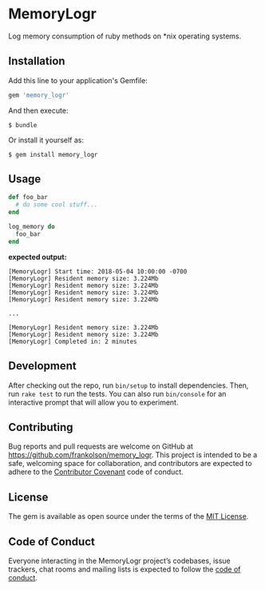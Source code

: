 # MemoryLogr

Log memory consumption of ruby methods on \*nix operating systems.

## Installation

Add this line to your application's Gemfile:

```ruby
gem 'memory_logr'
```

And then execute:

    $ bundle

Or install it yourself as:

    $ gem install memory_logr

## Usage

```ruby
def foo_bar
  # do some cool stuff...
end

log_memory do
  foo_bar
end
```

**expected output:**

```shell
[MemoryLogr] Start time: 2018-05-04 10:00:00 -0700
[MemoryLogr] Resident memory size: 3.224Mb
[MemoryLogr] Resident memory size: 3.224Mb
[MemoryLogr] Resident memory size: 3.224Mb
[MemoryLogr] Resident memory size: 3.224Mb

...

[MemoryLogr] Resident memory size: 3.224Mb
[MemoryLogr] Resident memory size: 3.224Mb
[MemoryLogr] Completed in: 2 minutes
```

## Development

After checking out the repo, run `bin/setup` to install dependencies. Then, run `rake test` to run the tests. You can also run `bin/console` for an interactive prompt that will allow you to experiment.

## Contributing

Bug reports and pull requests are welcome on GitHub at https://github.com/frankolson/memory_logr. This project is intended to be a safe, welcoming space for collaboration, and contributors are expected to adhere to the [Contributor Covenant](http://contributor-covenant.org) code of conduct.

## License

The gem is available as open source under the terms of the [MIT License](https://opensource.org/licenses/MIT).

## Code of Conduct

Everyone interacting in the MemoryLogr project’s codebases, issue trackers, chat rooms and mailing lists is expected to follow the [code of conduct](https://github.com/frankolson/memory_logr/blob/master/CODE_OF_CONDUCT.md).
